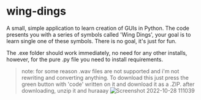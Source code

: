 # wing-dings
A small, simple application to learn creation of GUIs in Python. The code presents you with a series of symbols called 'Wing Dings', your goal is to learn single one of these symbols. There is no goal, it's just for fun.

The .exe folder should work immediately, no need for any other installs, however, for the pure .py file you need to install requirements.

> note: for some reason .wav files are not supported and i'm not rewriting and converting anything. To download this just press the green button with 'code' written on it and download it as a .ZIP. after downloading, unzip it and huraaay
![Screenshot 2022-10-28 111039](https://user-images.githubusercontent.com/100729351/198550543-9049e1e3-38f5-472c-a083-8941bb78da5a.png)
